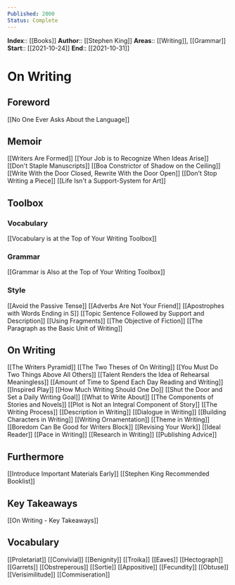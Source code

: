```yaml
---
Published: 2000
Status: Complete
---
```

**Index**:: [[Books]]
**Author**:: [[Stephen King]]
**Areas**:: [[Writing]], [[Grammar]]
**Start**:: [[2021-10-24]]
**End**:: [[2021-10-31]]

# On Writing
## Foreword
[[No One Ever Asks About the Language]]

## Memoir
[[Writers Are Formed]]
[[Your Job is to Recognize When Ideas Arise]]
[[Don't Staple Manuscripts]]
[[Boa Constrictor of Shadow on the Ceiling]]
[[Write With the Door Closed, Rewrite With the Door Open]]
[[Don't Stop Writing a Piece]]
[[Life Isn't a Support-System for Art]]

## Toolbox
### Vocabulary
[[Vocabulary is at the Top of Your Writing Toolbox]]

### Grammar
[[Grammar is Also at the Top of Your Writing Toolbox]]

### Style
[[Avoid the Passive Tense]]
[[Adverbs Are Not Your Friend]]
[[Apostrophes with Words Ending in S]]
[[Topic Sentence Followed by Support and Description]]
[[Using Fragments]]
[[The Objective of Fiction]]
[[The Paragraph as the Basic Unit of Writing]]

## On Writing
[[The Writers Pyramid]]
[[The Two Theses of On Writing]]
[[You Must Do Two Things Above All Others]]
[[Talent Renders the Idea of Rehearsal Meaningless]]
[[Amount of Time to Spend Each Day Reading and Writing]]
[[Inspired Play]]
[[How Much Writing Should One Do]]
[[Shut the Door and Set a Daily Writing Goal]]
[[What to Write About]]
[[The Components of Stories and Novels]]
[[Plot is Not an Integral Component of Story]]
[[The Writing Process]]
[[Description in Writing]]
[[Dialogue in Writing]]
[[Building Characters in Writing]]
[[Writing Ornamentation]]
[[Theme in Writing]]
[[Boredom Can Be Good for Writers Block]]
[[Revising Your Work]]
[[Ideal Reader]]
[[Pace in Writing]]
[[Research in Writing]]
[[Publishing Advice]]

## Furthermore
[[Introduce Important Materials Early]]
[[Stephen King Recommended Booklist]]

## Key Takeaways
[[On Writing - Key Takeaways]]

## Vocabulary
[[Proletariat]]
[[Convivial]]
[[Benignity]]
[[Troika]]
[[Eaves]]
[[Hectograph]]
[[Garrets]]
[[Obstreperous]]
[[Sortie]]
[[Appositive]]
[[Fecundity]]
[[Obtuse]]
[[Verisimilitude]]
[[Commiseration]]